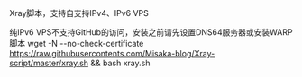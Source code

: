 Xray脚本，支持自支持IPv4、IPv6 VPS

纯IPv6 VPS不支持GitHub的访问，安装之前请先设置DNS64服务器或安装WARP脚本
wget -N --no-check-certificate https://raw.githubusercontents.com/Misaka-blog/Xray-script/master/xray.sh && bash xray.sh
